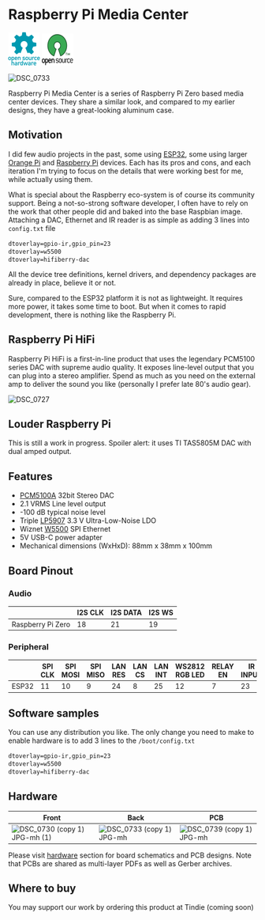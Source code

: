 # Raspberry Pi Media Center

![Open Source Hardware](/images/open-source-hardware-logo.png)
![Open Source Software](/images/open-source-software-logo.png)

![DSC_0733](https://github.com/sonocotta/raspberry-media-center/assets/5459747/2a6729d0-b9ed-4b83-95d5-de66f2ad8bb1)

Raspberry Pi Media Center is a series of Raspberry Pi Zero based media center devices. They share a similar look, and compared to my earlier designs, they have a great-looking aluminum case.

## Motivation

I did few audio projects in the past, some using [ESP32](https://hackaday.io/project/173620-loud-esp), some using larger [Orange Pi](https://hackaday.io/project/191936-orange-pi-home-media-center) and [Raspberry Pi](https://hackaday.io/project/162373-orangepi-zero-pulse-music-server-using-i2s-dac) devices. Each has its pros and cons, and each iteration I'm trying to focus on the details that were working best for me, while actually using them. 

What is special about the Raspberry eco-system is of course its community support. Being a not-so-strong software developer, I often have to rely on the work that other people did and baked into the base Raspbian image. Attaching a DAC, Ethernet and IR reader is as simple as adding 3 lines into `config.txt` file

```
dtoverlay=gpio-ir,gpio_pin=23
dtoverlay=w5500
dtoverlay=hifiberry-dac
```

All the device tree definitions, kernel drivers, and dependency packages are already in place, believe it or not. 

Sure, compared to the ESP32 platform it is not as lightweight. It requires more power, it takes some time to boot. But when it comes to rapid development, there is nothing like the Raspberry Pi.

## Raspberry Pi HiFi

Raspberry Pi HiFi is a first-in-line product that uses the legendary PCM5100 series DAC with supreme audio quality. It exposes line-level output that you can plug into a stereo amplifier. Spend as much as you need on the external amp to deliver the sound you like (personally I prefer late 80's audio gear).

![DSC_0727](https://github.com/sonocotta/raspberry-media-center/assets/5459747/029e5175-1ee1-4876-8ba3-91d49730c29f)

## Louder Raspberry Pi

This is still a work in progress. Spoiler alert: it uses TI TAS5805M DAC with dual amped output.

## Features

- [PCM5100A](https://www.ti.com/product/PCM5100A) 32bit Stereo DAC
- 2.1 VRMS Line level output
- -100 dB typical noise level
- Triple [LP5907](https://www.ti.com/lit/ds/symlink/lp5907.pdf) 3.3 V Ultra-Low-Noise LDO
- Wiznet [W5500](https://www.wiznet.io/product-item/w5500/) SPI Ethernet
- 5V USB-C power adapter
- Mechanical dimensions (WxHxD): 88mm x 38mm x 100mm

## Board Pinout

### Audio

|       | I2S CLK | I2S DATA | I2S WS | 
|-------|---------|----------|--------|
| Raspberry Pi Zero | 18      | 21       | 19     | 

### Peripheral

|       | SPI CLK  |SPI MOSI| SPI MISO | LAN RES   | LAN CS   | LAN INT  |  WS2812 RGB LED |  RELAY EN | IR INPUT |
|-------|----------|--------|----------|-----------|-----------|-----------|---------|----------|----------|
| ESP32 |  11      |  10    |   9      |   24      | 8         | 25        |     12  |  7      | 23        |

## Software samples

You can use any distribution you like. The only change you need to make to enable hardware is to add 3 lines to the `/boot/config.txt`

```
dtoverlay=gpio-ir,gpio_pin=23
dtoverlay=w5500
dtoverlay=hifiberry-dac
```

## Hardware

| Front | Back | PCB |
|---|---|---|
| ![DSC_0730 (copy 1) JPG-mh (1)](https://github.com/sonocotta/raspberry-media-center/assets/5459747/c281dab2-9842-4760-be31-8ad52d836f4d) | ![DSC_0733 (copy 1) JPG-mh](https://github.com/sonocotta/raspberry-media-center/assets/5459747/ba11555c-9e0c-47eb-b77e-4ac4b4ca1a99) | ![DSC_0739 (copy 1) JPG-mh](https://github.com/sonocotta/raspberry-media-center/assets/5459747/b438fd68-108c-42b6-b3b1-4c2507fbd568)

Please visit [hardware](/hardware/) section for board schematics and PCB designs. Note that PCBs are shared as multi-layer PDFs as well as Gerber archives.

## Where to buy

You may support our work by ordering this product at Tindie (coming soon)
